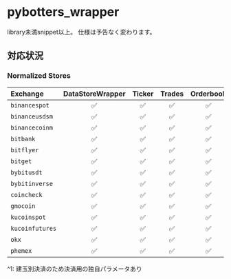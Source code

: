 # pybotters_wrapper

library未満snippet以上。
仕様は予告なく変わります。


## 対応状況

### Normalized Stores
                                                             

| Exchange        | DataStoreWrapper | Ticker | Trades | Orderbook | Execution | Order | Position | API  | 
|:----------------|:----------------:|:------:|:------:|:---------:|:---------:|:-----:|:--------:|:----:|
| `binancespot`   |        ✅         |   ✅    |   ✅    |     ✅     |     ✅     |   ✅   |    ❌     |  ✅   | 
| `binanceusdsm`  |        ✅         |   ✅    |   ✅    |     ✅     |     ✅     |   ✅   |    ✅     |  ✅   | 
| `binancecoinm`  |        ✅         |   ✅    |   ✅    |     ✅     |     ✅     |   ✅   |    ✅     |  ✅   | 
| `bitbank`       |        ✅         |   ✅    |   ✅    |     ✅     |     ❌     |   ❌   |    ❌     | WIP  | 
| `bitflyer`      |        ✅         |   ✅    |   ✅    |     ✅     |     ✅     |   ✅   |    ✅     |  ✅   | 
| `bitget`        |        ✅         |   ✅    |   ✅    |     ✅     |    WIP    |  WIP  |   WIP    | WIP  |
| `bybitusdt`     |        ✅         |   ✅    |   ✅    |     ✅     |     ✅     |   ✅   |    ✅     |  ✅   |
| `bybitinverse`  |        ✅         |   ✅    |   ✅    |     ✅     |     ✅     |   ✅   |    ✅     |  ✅   |
| `coincheck`     |        ✅         |   ✅    |   ✅    |     ✅     |     ❌     |   ❌   |    ❌     | WIP  | 
| `gmocoin`       |        ✅         |   ✅    |   ✅    |     ✅     |     ✅      |  ✅  |   ✅    | 🔺^1 |
| `kucoinspot`    |        ✅         |   ✅    |   ✅    |     ✅     |     ✅     |   ✅   |    ❌     |  ✅   | 
| `kucoinfutures` |        ✅         |   ✅    |   ✅    |     ✅     |     ✅     |   ✅   |    ✅     |  ✅   | 
| `okx`           |        ✅         |   ✅    |   ✅    |     ✅     |    WIP    |  WIP  |   WIP    | WIP  |
| `phemex`        |        ✅         |   ✅    |   ✅    |     ✅     |    WIP    |  WIP  |   WIP    | WIP  |
                                                                                                         

^1: 建玉別決済のため決済用の独自パラメータあり
